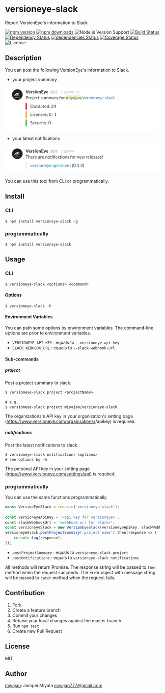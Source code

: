# versioneye-slack

Report VersionEye's information to Slack

[![npm version](https://img.shields.io/npm/v/versioneye-slack.svg)](https://www.npmjs.com/package/versioneye-slack)
[![npm downloads](https://img.shields.io/npm/dm/versioneye-slack.svg)](https://www.npmjs.com/package/versioneye-slack)
![Node.js Version Support](https://img.shields.io/badge/Node.js%20support-v4–v7-brightgreen.svg)
[![Build Status](https://travis-ci.org/miyajan/versioneye-slack.svg?branch=master)](https://travis-ci.org/miyajan/versioneye-slack)
[![Dependency Status](https://www.versioneye.com/user/projects/586ba4ab3ab1480036885a4b/badge.svg)](https://www.versioneye.com/user/projects/586ba4ab3ab1480036885a4b)
[![dependencies Status](https://david-dm.org/miyajan/versioneye-slack/status.svg)](https://david-dm.org/miyajan/versioneye-slack)
[![Coverage Status](https://coveralls.io/repos/github/miyajan/versioneye-slack/badge.svg?branch=master)](https://coveralls.io/github/miyajan/versioneye-slack?branch=master)
![License](https://img.shields.io/npm/l/versioneye-slack.svg)

## Description

You can post the following VersionEye's information to Slack.

* your project summary

<img alt="project" src="https://raw.githubusercontent.com/miyajan/versioneye-slack/master/image/project.png" width="600px" />

* your latest notifications

<img alt="project" src="https://raw.githubusercontent.com/miyajan/versioneye-slack/master/image/notifications.png" width="600px" />

You can use this tool from CLI or programmatically.

## Install

### CLI

```
$ npm install versioneye-slack -g
```

### programmatically

```
$ npm install versioneye-slack
```

## Usage

### CLI

```
$ versioneye-slack <options> <command>
```

#### Options

```
$ versioneye-slack -h
```

#### Environment Variables

You can path some options by environment variables. The command-line options are prior to environment variables.

* ```VERSIONEYE_API_KEY``` : equals to ```--versioneye-api-key```
* ```SLACK_WEBHOOK_URL``` : equals to ```--slack-webhook-url```

#### Sub-commands

##### project

Post a project summary to slack.

```
$ versioneye-slack project <projectName>

# e.g.
$ versioneye-slack project miyajan/versioneye-slack
```

The organizations's API key in your organization's setting page (https://www.versioneye.com/organisations/<your org>/apikey) is required.

##### notifications

Post the latest notifications to slack.

```
$ versioneye-slack notifications <options>
# see options by -h
```

The personal API key in your setting page (https://www.versioneye.com/settings/api) is required.

### programmatically

You can use the same functions programmatically.

```javascript
const VersionEyeSlack = require('versioneye-slack');

const versioneyeApiKey = '<api key for versioneye>';
const slackWebhookUrl = '<webhook url for slack>';
const versioneyeSlack = new VersionEyeSlack(versioneyeApiKey, slackWebhookUrl);
versioneyeSlack.postProjectSummary('project name').then(response => {
    console.log(response);
});
```

* ```postProjectSummary``` : equals to ```versioneye-slack project```
* ```postNotifications``` : equals to ```versioneye-slack notifications```

All methods will return Promise. The response string will be passed to ```then``` method when the request succeeds. The Error object with message string will be passed to ```catch``` method when the request fails.

## Contribution

1. Fork
2. Create a feature branch
3. Commit your changes
4. Rebase your local changes against the master branch
5. Run `npm test`
6. Create new Pull Request

## License

MIT

## Author

[miyajan](https://github.com/miyajan): Jumpei Miyata miyajan777@gmail.com
